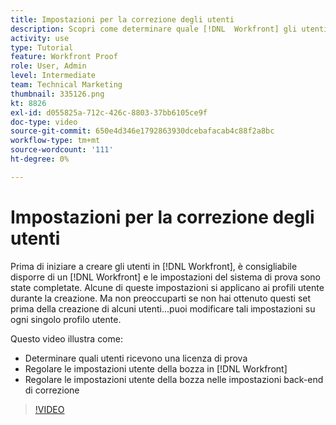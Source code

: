 ```yaml
---
title: Impostazioni per la correzione degli utenti
description: Scopri come determinare quale [!DNL  Workfront] gli utenti ottengono una licenza di correzione, quindi regolano le impostazioni utente in entrambi [!DNL Workfront] e le impostazioni back-end.
activity: use
type: Tutorial
feature: Workfront Proof
role: User, Admin
level: Intermediate
team: Technical Marketing
thumbnail: 335126.png
kt: 8826
exl-id: d055825a-712c-426c-8803-37bb6105ce9f
doc-type: video
source-git-commit: 650e4d346e1792863930dcebafacab4c88f2a8bc
workflow-type: tm+mt
source-wordcount: '111'
ht-degree: 0%

---
```


# Impostazioni per la correzione degli utenti

Prima di iniziare a creare gli utenti in [!DNL  Workfront], è consigliabile disporre di un [!DNL Workfront] e le impostazioni del sistema di prova sono state completate. Alcune di queste impostazioni si applicano ai profili utente durante la creazione. Ma non preoccuparti se non hai ottenuto questi set prima della creazione di alcuni utenti...puoi modificare tali impostazioni su ogni singolo profilo utente.


Questo video illustra come:

* Determinare quali utenti ricevono una licenza di prova
* Regolare le impostazioni utente della bozza in [!DNL  Workfront]
* Regolare le impostazioni utente della bozza nelle impostazioni back-end di correzione

>[!VIDEO](https://video.tv.adobe.com/v/335126/?quality=12&learn=on)

<!--
Lean More URLs
-->
